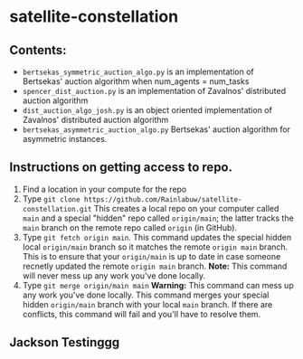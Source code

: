 # satellite-constellation

## Contents:
* `bertsekas_symmetric_auction_algo.py` is an implementation of Bertsekas' auction algorithm when num_agents = num_tasks
* `spencer_dist_auction.py` is an implementation of Zavalnos' distributed auction algorithm
* `dist_auction_algo_josh.py` is an object oriented implementation of Zavalnos' distributed auction algorithm
* `bertsekas_asymmetric_auction_algo.py` Bertsekas' auction algorithm for asymmetric 
instances.


## Instructions on getting access to repo.

1. Find a location in your compute for the repo
2. Type `git clone https://github.com/Rainlabuw/satellite-constellation.git`
    This creates a local repo on your computer called `main` and a special "hidden" repo called `origin/main`; the latter tracks the `main` branch on the remote repo called `origin` (in GitHub).
3. Type `git fetch origin main`.
    This command updates the special hidden local `origin/main` branch so it matches the remote `origin main` branch. This is to ensure that your `origin/main` is up to date in case someone recnetly updated the remote `origin main` branch. 
    **Note:** This command will never mess up any work you've done locally. 
4. Type `git merge origin/main main`
    **Warning:** This command can mess up any work you've done locally. This command merges your special hidden `origin/main` branch with your local `main` branch. If there are conflicts, this command will fail and you'll have to resolve them. 

## Jackson Testinggg